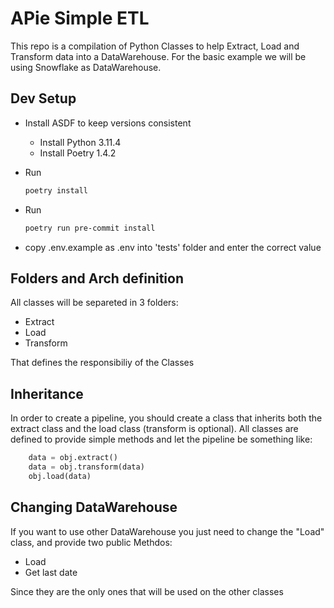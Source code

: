 # APie Simple ETL

This repo is a compilation of Python Classes to help Extract, Load and Transform data into a DataWarehouse.
For the basic example we will be using Snowflake as DataWarehouse.

## Dev Setup

- Install ASDF to keep versions consistent
  - Install Python 3.11.4
  - Install Poetry 1.4.2

- Run
    ```bash
  poetry install
    ```
- Run
    ```bash
  poetry run pre-commit install
    ```
- copy .env.example as .env into 'tests' folder and enter the correct value

## Folders and Arch definition

All classes will be separeted in 3 folders:

- Extract
- Load
- Transform

That defines the responsibiliy of the Classes

## Inheritance

In order to create a pipeline, you should create a class that inherits both the extract class and the load class (transform is optional).
All classes are defined to provide simple methods and let the pipeline be something like:

```python
    data = obj.extract()
    data = obj.transform(data)
    obj.load(data)
```

## Changing DataWarehouse

If you want to use other DataWarehouse you just need to change the "Load" class, and provide two public Methdos:

- Load
- Get last date

Since they are the only ones that will be used on the other classes
